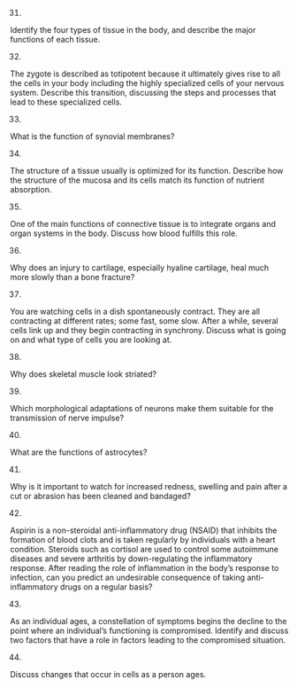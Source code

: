 31. 

Identify the four types of tissue in the body, and describe the major
functions of each tissue.

32. 

The zygote is described as totipotent because it ultimately gives rise to all
the cells in your body including the highly specialized cells of your nervous
system. Describe this transition, discussing the steps and processes that lead
to these specialized cells.

33. 

What is the function of synovial membranes?

34. 

The structure of a tissue usually is optimized for its function. Describe how
the structure of the mucosa and its cells match its function of nutrient
absorption.

35. 

One of the main functions of connective tissue is to integrate organs and
organ systems in the body. Discuss how blood fulfills this role.

36. 

Why does an injury to cartilage, especially hyaline cartilage, heal much more
slowly than a bone fracture?

37. 

You are watching cells in a dish spontaneously contract. They are all
contracting at different rates; some fast, some slow. After a while, several
cells link up and they begin contracting in synchrony. Discuss what is going
on and what type of cells you are looking at.

38. 

Why does skeletal muscle look striated?

39. 

Which morphological adaptations of neurons make them suitable for the
transmission of nerve impulse?

40. 

What are the functions of astrocytes?

41. 

Why is it important to watch for increased redness, swelling and pain after a
cut or abrasion has been cleaned and bandaged?

42. 

Aspirin is a non-steroidal anti-inflammatory drug (NSAID) that inhibits the
formation of blood clots and is taken regularly by individuals with a heart
condition. Steroids such as cortisol are used to control some autoimmune
diseases and severe arthritis by down-regulating the inflammatory response.
After reading the role of inflammation in the body’s response to infection,
can you predict an undesirable consequence of taking anti-inflammatory drugs
on a regular basis?

43. 

As an individual ages, a constellation of symptoms begins the decline to the
point where an individual’s functioning is compromised. Identify and discuss
two factors that have a role in factors leading to the compromised situation.

44. 

Discuss changes that occur in cells as a person ages.

